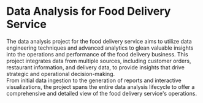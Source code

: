 # Data Analysis for Food Delivery Service 
The data analysis project for the food delivery service aims to utilize data engineering techniques and advanced analytics to glean valuable insights into the operations and performance of the food delivery business. This project integrates data from multiple sources, including customer orders, restaurant information, and delivery data, to provide insights that drive strategic and operational decision-making.         
From initial data ingestion to the generation of reports and interactive visualizations, the project spans the entire data analysis lifecycle to offer a comprehensive and detailed view of the food delivery service's operations.
  
